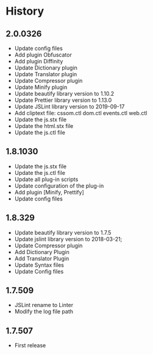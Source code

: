 # History

## 2.0.0326
* Update config files
* Add plugin Obfuscator
* Add plugin Diffinity
* Update Dictionary plugin 
* Update Translator plugin
* Update Compressor plugin
* Update Minify plugin
* Update beautify library version to 1.10.2
* Update Prettier library version to 1.13.0
* Update JSLint library version to 2019-09-17
* Add cliptext file: cssom.ctl dom.ctl events.ctl web.ctl
* Update the js.stx file
* Update the html.stx file
* Update the js.ctl file


## 1.8.1030
* Update the js.stx file
* Update the js.ctl file
* Update all plug-in scripts
* Update configuration of the plug-in
* Add plugin [Minify, Prettify]
* Update config files

## 1.8.329
* Update beautify library version to 1.7.5
* Update jslint library version to 2018-03-21;
* Update Compressor plugin
* Add Dictionary Plugin
* Add Translator Plugin
* Update Syntax files
* Update Config files

## 1.7.509
* JSLint rename to Linter
* Modify the log file path

## 1.7.507
* First release